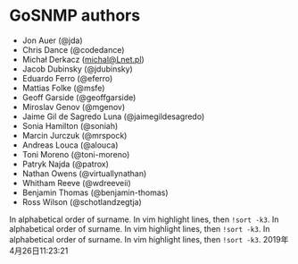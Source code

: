 # GoSNMP authors

* Jon Auer (@jda)
* Chris Dance (@codedance)
* Michał Derkacz (michal@Lnet.pl)
* Jacob Dubinsky (@jdubinsky)
* Eduardo Ferro (@eferro)
* Mattias Folke (@msfe)
* Geoff Garside (@geoffgarside)
* Miroslav Genov (@mgenov)
* Jaime Gil de Sagredo Luna (@jaimegildesagredo)
* Sonia Hamilton (@soniah)
* Marcin Jurczuk (@mrspock)
* Andreas Louca (@alouca)
* Toni Moreno (@toni-moreno)
* Patryk Najda (@patrox)
* Nathan Owens (@virtuallynathan)
* Whitham Reeve (@wdreeveii)
* Benjamin Thomas (@benjamin-thomas)
* Ross Wilson (@schotlandzegtja)

In alphabetical order of surname. In vim highlight lines, then `!sort -k3`.
In alphabetical order of surname. In vim highlight lines, then `!sort -k3`.
In alphabetical order of surname. In vim highlight lines, then `!sort -k3`.
2019年4月26日11:23:21
